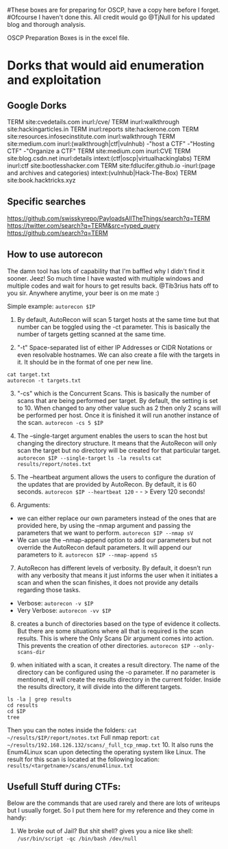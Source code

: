 
#These boxes are for preparing for OSCP, have a copy here before I forget.
#Ofcourse I haven't done this. All credit would go @TjNull for his updated blog and thorough analysis.

OSCP Preparation Boxes is in the excel file.

# Dorks that would aid enumeration and exploitation

## Google Dorks
TERM site:cvedetails.com inurl:/cve/
TERM inurl:walkthrough site:hackingarticles.in
TERM inurl:reports site:hackerone.com
TERM site:resources.infosecinstitute.com inurl:walkthrough
TERM site:medium.com inurl:(walkthrough|ctf|vulnhub) -"host a CTF" -"Hosting CTF" -"Organize a CTF"
TERM site:medium.com inurl:CVE
TERM site:blog.csdn.net inurl:details intext:(ctf|oscp|virtualhackinglabs)
TERM inurl:ctf site:bootlesshacker.com
TERM site:fdlucifer.github.io -inurl:(page and archives and categories) intext:(vulnhub|Hack-The-Box)
TERM site:book.hacktricks.xyz

## Specific searches
https://github.com/swisskyrepo/PayloadsAllTheThings/search?q=TERM
https://twitter.com/search?q=TERM&src=typed_query
https://github.com/search?q=TERM


## How to use autorecon

The damn tool has lots of capability that I'm baffled why I didn't find it sooner. Jeez! So much time I have wasted with multiple windows and multiple codes and wait for hours to get results back. @Tib3rius hats off to you sir. Anywhere anytime, your beer is on me mate :)

Simple example: `autorecon $IP`

1. By default, AutoRecon will scan 5 target hosts at the same time but that number can be toggled using the -ct parameter. This is basically the number of targets getting scanned at the same time.

2. "-t" Space-separated list of either IP Addresses or CIDR Notations or even resolvable hostnames. We can also create a file with the targets in it. It should be in the format of one per new line.
```
cat target.txt
autorecon -t targets.txt
```
3. "-cs" which is the Concurrent Scans. This is basically the number of scans that are being performed per target. By default, the setting is set to 10. When changed to any other value such as 2 then only 2 scans will be performed per host. Once it is finished it will run another instance of the scan.
`autorecon -cs 5 $IP`

4. The –single-target argument enables the users to scan the host but changing the directory structure. It means that the AutoRecon will only scan the target but no directory will be created for that particular target.
`autorecon $IP --single-target`
`ls -la results`
`cat results/report/notes.txt`

5. The –heartbeat argument allows the users to configure the duration of the updates that are provided by AutoRecon. By default, it is 60 seconds.
`autorecon $IP --heartbeat 120` - - > Every 120 seconds!
6. Arguments:
  - we can either replace our own parameters instead of the ones that are provided here, by using the –nmap argument and passing the parameters that we want to perform.
  `autorecon $IP --nmap sV`
  - We can use the –nmap-append option to add our parameters but not override the AutoRecon default parameters. It will append our parameters to it.
  `autorecon $IP --nmap-append sS`
7. AutoRecon has different levels of verbosity. By default, it doesn’t run with any verbosity that means it just informs the user when it initiates a scan and when the scan finishes, it does not provide any details regarding those tasks.
  - Verbose: `autorecon -v $IP`
  - Very Verbose: `autorecon -vv $IP`

8. creates a bunch of directories based on the type of evidence it collects. But there are some situations where all that is required is the scan results. This is where the Only Scans Dir argument comes into action. This prevents the creation of other directories.
`autorecon $IP --only-scans-dir`

9. when initiated with a scan, it creates a result directory. The name of the directory can be configured using the -o parameter. If no parameter is mentioned, it will create the results directory in the current folder. Inside the results directory, it will divide into the different targets.
```
ls -la | grep results
cd results
cd $IP
tree
```
Then you can the notes inside the folders: `cat ~/results/$IP/report/notes.txt`
Full nmap report: `cat ~/results/192.168.126.132/scans/_full_tcp_nmap.txt`
10. It also runs the Enum4Linux scan upon detecting the operating system like Linux. The result for this scan is located at the following location: `results/<targetname>/scans/enum4linux.txt`

## Usefull Stuff during CTFs:

Below are the commands that are used rarely and there are lots of writeups but I usually forget. So I put them here for my reference and they come in handy:
1. We broke out of Jail? But shit shell?
gives you a nice like shell: `/usr/bin/script -qc /bin/bash /dev/null`
